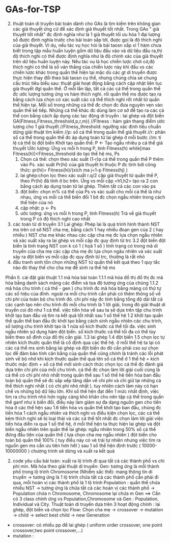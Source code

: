 # GAs-for-TSP
2. thuật toán di truyền
bài toán dành cho GAs là tìm kiếm trên không gian các giả thuyết ứng cử để xác định giả thuyết tốt nhất. Trong GAs " giả thuyết tốt nhất" đc định nghĩa như là 1 giả thuyết tối ưu hóa 1 đại lượng số được định nghĩa trước cho bài toán sắp tới, được gọi là độ thích nghi của giả thuyết. Ví dụ, nếu tác vụ học hỏi là bài taosn xấp xỉ 1 hàm chưa biết trong tập mẫu huấn luyện gồm dữ liệu đầu vào và dữ liệu đầu ra,thì độ thích nghi có thể được định nghĩa như là độ chính xác của giả thuyết trên dữ liệu huấn luyện này. Nếu tác vụ là học chiến lược chơi cơ,độ thích nghi có thể là số ván thắng của chiến lược này khi đấu vs các chiến lược khác trong quần thể hiện tại
mặc dù các gt di truyền được thực hiện thay đổi theo bài taosn cụ thể, nhưng chúng chia sẻ chung cấu trúc tiêu biểu sau: thuật giải hoạt động bằng cách cập nhật liên tục giả thuyết đgl quần thể. Ở mỗi lần lặp, tất cả các cá thể trong quần thể đc ước lượng tương ứng vs hàm thích nghi. rồi quần thể ms được tạo ra bằng cách lựa chọn có xác suất các cá thể thích nghi rốt nhất từ quần thể hiện tại. Mỗi số trong những cá thể đc chọn đc đưa nguyên vẹn vào quần thể kế tiếp. Những cá thể khác đc dùng làm cơ sở để tạo ra các cá thể con bằng cách ấp dụng các tac động di truyền : lai ghép và đột biến
GA(Fitness,Fitness_threshold,p,r,m){
//Fitness : hàm gán thang điểm ước lượng cho 1 giả thuyết
//Fitness_threshold: ngưỡng xác định tiêu chuẩn dừng giải thuật tìm kiếm
//p: số cá thể trong quần thể giả thuyết
//r: phân số cá thể trong quần thể đc áp dụng toán tử lai ghép ở mỗi bước
//m: tỉ lệ cá thể bị đột biến
Khởi tạo quần thể: P <- Tạo ngẫu nhiêu p cá thể giả thuyết
Ước lượng: Ứng vs mỗi h trong P, tính Fitness(h)
while[max Fitness(h)]<Fitness_threshold do
	tạo thế hệ ms, Ps
	1. Chọn cá thể: chọn theo xác suất (1-r)p cá thể trong quần thể P thêm vào Ps. xác suất Pr(hi) của giả thuyết hi thuộc P đc tính bởi công thức: pr(hi)= Fitness(hi)/(xích ma j=1-p Fitness(hj) )
	2. lai ghép:chọn lọc theo xác suất r.q/2 cặp giả thuyết từ quần thể P, theo Pr(hi) đã tính ở bc trên. Ứng vs mỗi cặp <h1,h2> tạo ra 2 con bằng cách áp dụng toán tử lai ghép. Thêm tất cả các con vào ps
	3. đột biến: chọn m% cá thể của Ps vs xác suất cho mỗi cá thể là như nhau, ứng vs mỗi cá thể biến đổi 1 bit đc chọn ngẫu nhiên trong cách thể hiện của nó
	4. cập nhật: p <- Ps
	5. ước lượng: ứng vs mỗi h trong P, tính Fitness(h)
Trả về giả thuyết trong P có độ thích nghi cao nhất
3. các toán tử di truyền
3.1 Lai ghép:
Phép lai là quá trình hình thành NST ms trên cơ sở NST cha mẹ, bằng cách 1 hay nhiều đoạn gen của 2 ( hay nhiều ) NST cha mẹ khác nhau
các cặp cha mẹ đc lựa chọn ngẫu nhiên và xác suất xảy ra lai ghép vs mỗi cặp đc quy định từ trc
3.2 đột biến
đột biến là tình trạng NST con k có 1 ( họă 1 số ) tính trạng có trong mã di truyền của cha mẹ
các cặp cha mẹ đc lựa chọn ngâu nhiên và xác suất xảy ra đột biến vs mỗi cặp đc quy định từ trc, thường là rất nhỏ
4. đấu tranh sinh tồn
chọn những NST từ quần thể kết quả theo 1 quy tắc nào đó thay thế cho cha mẹ để sinh ra thế hệ ms

Phần II. cài đặt giải thuật
1.1 mã hóa bài toán
1.1.1 mã hóa đồ thị
đồ thị đc mã hóa bằng danh sách mảng các điểm và tọa độ tương ứng của chúng
1.1.2 mã hóa chu trình ( cá thể - gen )
chu trình đc mã hóa bằng mảng có thứ tự các số hiệu của đỉnh.
ngoài ra mỗi chu trình cần phải có thêm thông số về chi phí của toàn bộ chu trình đó. chi phí này đc tính bằng tổng độ dài tất cả các cạnh tạo nên chu trình đó
mỗi chu trình là 1 lời giải, trong đó giải thuật di truyền coi đó như 1 cá thể. việc tiến hóa về sau ta sẽ dựa trên tập chu trình khởi tạo ban đầu và tìm ra kết quả tốt nhất sau 1 số thế hệ
1.2 khởi tạo quần thể
quần thể ban đầu đc khởi tạo bằng cách sinh ngẫu nhiên các chu trình, số lượng chu trình khởi tạo là 1 nửa số kích thước cá thể tối đa. việc sinh ngẫu nhiên sử dụng hàm đột biến. số kích thước cá thể tối đa có thể tùy biến theo số đỉnh của đồ thị cần giải.
1.3 lai ghép
1.4 đột biến
1.5 chọn lọc tự nhiên
kích thước quần thể là cố định qua các thế hệ. ở mỗi thế hệ ta lại có các cá thể ms sinh bằng lai ghép và đột biến do đó cần phải cso sự chọn lọc để đảm bảo tính cân bằng của quần thể cũng chính là tránh các lỗi phát sinh về bộ nhớ khi kích thước quần thể quá lớn
số cá thể ở 1 thế hệ = kích thước mặc định + số cá thể mới sinh
cách thức chọn lọc cá thể đc đánh giá dựa trên chi phí của mỗi chu trình. cá thể đc chọn làm lời giải cuối cùng là cá thể có chi phí nhỏ nhất trong quần thể sau 1 số thế hệ tiến hóa
ban đầu toàn bộ quần thể sẽ đc sắp xếp tăng dần về chi phí và chỉ giữ lại những cá thể thích nghi nhất ( có chi phí nhỏ nhất ). tuy nhiên cách làm này có hạn chế vs những bộ dữ liệu lớn. Khi số thế hện đạt đến 1 mức nhất định, việc tìm ra chu trình nhỏ hơn ngày càng khó khăn cho nên tập cá thể trong quần thể ganf như k biến đổi, điều này làm giảm sự đa dạng nguồn gen cho tiến hóa ở các thế hện sau
1.6 tiến hóa
vs quần thể khởi tạo ban đầu, chúng đc tiến hóa 1 cách ngẫu nhiên và thích nghi vs điều kiện chọn lọc, các cá thể kém thích nghi sẽ bị loại thải  và các cá thể tốt nhất đc chọn làm lời giải
việc tiến hóa diễn ra qua 1 số thế hệ, ở mỗi thế hện ta thực hiện lai ghép và đột biến ngẫu nhiên trên quần thể
	lai ghép: ngẫu nhiên trong 50% số cá thể đứng đầu tiên của quần thể ( lựa chọn cha mẹ ngẫu nhiên )
	đột biến cho toàn bộ quần thể 100% ( tuy điều này có vẻ trái tự nhiên nhưng việc tìm ra nguồn gen ms cần ưu tiên hơn hết )
sau 1 số thế hện định trước ( 10000-10000000 ) chương trình sẽ dừng và xuất ra kết quả


2. code
yêu cầu bài toán: xuất ra lộ trình đi qua tất cả các thành phố vs chi phí min. Mã hóa theo giải thuật di truyền: 
	Gen: tương ứng là mỗi thành phố trong lộ trình
	Chromosome (Nhiễm sắc thể): mang thông tin di truyền → tương ứng là 1 lộ trình chứa tất cả các thành phố cần phải đi qua, mỗi hoán vị các thành phố là 1 lộ trình
	Population : quần thể chứa nhiều NST → tương ứng là chứa tất cả các hoán vị các thành phố
→ Population chứa n Chromosome, Chromosome lại chứa m Gen
==> Cần có 3 class chính ứng vs Population,Chromosome và Gen : Population, Individual và City.
Thuật toán di truyền dựa trên 3 hoạt động chính : lai ghép, đột biến và chọn lọc
Flow: Chọn cha mẹ → crossover → mutation → child → select best child → new Generation
+ crossover: có nhiều pp để lai ghép ( uniform order crossover, one point crossover,two point crossover,…)
+ mutation : 
